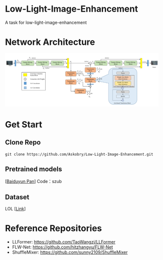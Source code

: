 # Low-Light-Image-Enhancement
A task for low-light-image-enhancement
# Network Architecture
![image](figures/network_architecture.png)
# Get Start
## Clone Repo
```
git clone https://github.com/Askobry/Low-Light-Image-Enhancement.git
```
## Pretrained models
[[Baiduyun Pan](https://pan.baidu.com/s/1V5cLs1P8LIOwE-svoCDRtw)]
Code：szub
## Dataset
LOL [[Link](https://daooshee.github.io/BMVC2018website/)]
# Reference Repositories
- LLFormer: https://github.com/TaoWangzj/LLFormer
- FLW-Net: https://github.com/hitzhangyu/FLW-Net
- ShuffleMixer: https://github.com/sunny2109/ShuffleMixer
